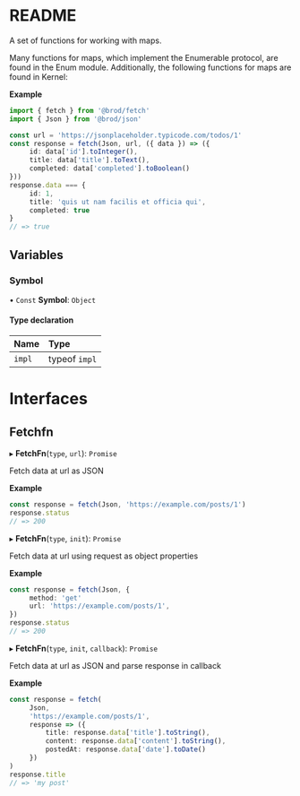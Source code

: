 # README

A set of functions for working with maps.

Many functions for maps, which implement the Enumerable protocol, are found in the Enum module. Additionally, the following functions for maps are found in Kernel:

**Example**

```typescript
import { fetch } from '@brod/fetch'
import { Json } from '@brod/json'

const url = 'https://jsonplaceholder.typicode.com/todos/1'
const response = fetch(Json, url, ({ data }) => ({
     id: data['id'].toInteger(),
     title: data['title'].toText(),
     completed: data['completed'].toBoolean()
}))
response.data === {
     id: 1,
     title: 'quis ut nam facilis et officia qui',
     completed: true
}
// => true
```

## Variables

### Symbol

• `Const` **Symbol**: `Object`

#### Type declaration

| Name | Type |
| :------ | :------ |
| `impl` | typeof `impl` |

# Interfaces

## Fetchfn

▸ **FetchFn**(`type`, `url`): `Promise`

Fetch data at url as JSON

**Example**

```typescript
const response = fetch(Json, 'https://example.com/posts/1')
response.status
// => 200
```

▸ **FetchFn**(`type`, `init`): `Promise`

Fetch data at url using request as object properties

**Example**

```typescript
const response = fetch(Json, {
     method: 'get'
     url: 'https://example.com/posts/1',
})
response.status
// => 200
```

▸ **FetchFn**(`type`, `init`, `callback`): `Promise`

Fetch data at url as JSON and parse response in callback

**Example**

```typescript
const response = fetch(
     Json,
     'https://example.com/posts/1',
     response => ({
         title: response.data['title'].toString(),
         content: response.data['content'].toString(),
         postedAt: response.data['date'].toDate()
     })
)
response.title
// => 'my post'
```
